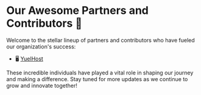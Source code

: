 # Our Awesome Partners and Contributors 🚀

Welcome to the stellar lineup of partners and contributors who have fueled our organization's success:

- 🖥️ [YuelHost](https://yuelhost.com/invite/FireRashkar)

These incredible individuals have played a vital role in shaping our journey and making a difference. Stay tuned for more updates as we continue to grow and innovate together!
